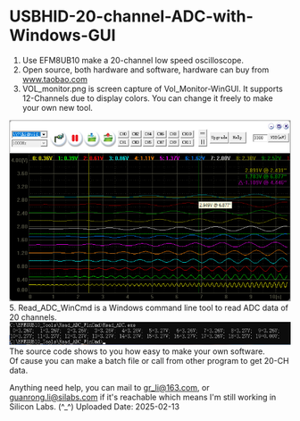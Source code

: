 # USBHID-20-channel-ADC-with-Windows-GUI
1. Use EFM8UB10 make a 20-channel low speed oscilloscope.
2. Open source, both hardware and software, hardware can buy from www.taobao.com
3. VOL_monitor.png is screen capture of Vol_Monitor-WinGUI. It supports 12-Channels due to display colors. You can change it freely to make your own new tool.

![Logo](Vol_Mointor-WinGUI/VOL_monitor.png)
5. Read_ADC_WinCmd is a Windows command line tool to read ADC data of 20 channels.
![Logo](Read_ADC_WinCmd/Win_Cmd.png)
   The source code shows to you how easy to make your own software.   
   Of cause you can make a batch file or call from other program to get 20-CH data.

Anything need help, you can mail to gr_li@163.com, or guanrong.li@silabs.com if it's reachable which means I'm still working in Silicon Labs. (^_^)
Uploaded Date: 2025-02-13
